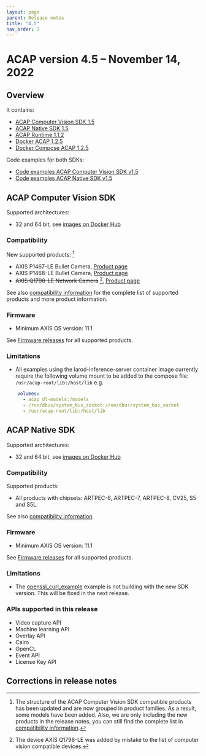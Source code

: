 ```yaml
---
layout: page
parent: Release notes
title: "4.5"
nav_order: 7
---
```


# ACAP version 4.5 – November 14, 2022

## Overview

It contains:

- [ACAP Computer Vision SDK 1.5](#acap-computer-vision-sdk)
- [ACAP Native SDK 1.5](#acap-native-sdk)
- [ACAP Runtime 1.1.2](https://hub.docker.com/r/axisecp/acap-runtime)
- [Docker ACAP 1.2.5](https://github.com/AxisCommunications/docker-acap)
- [Docker Compose ACAP 1.2.5](https://github.com/AxisCommunications/docker-compose-acap)

Code examples for both SDKs:

- [Code examples ACAP Computer Vision SDK v1.5](https://github.com/AxisCommunications/acap-computer-vision-sdk-examples)
- [Code examples ACAP Native SDK v1.5](https://github.com/AxisCommunications/acap-native-sdk-examples)

## ACAP Computer Vision SDK

Supported architectures:

- 32 and 64 bit, see [images on Docker Hub](https://hub.docker.com/r/axisecp/acap-computer-vision-sdk)

### Compatibility

New supported products: [^1]

- AXIS P1467-LE Bullet Camera, [Product page](https://www.axis.com/products/axis-p1467-le)
- AXIS P1468-LE Bullet Camera, [Product page](https://www.axis.com/products/axis-p1468-le)
- ~~AXIS Q1798-LE Network Camera~~ [^2], [Product page](https://www.axis.com/products/axis-q1798-le)

See also [compatibility information](../axis-devices-and-compatibility) for the complete list of
supported products and more product information.

### Firmware

- Minimum AXIS OS version: 11.1

See [Firmware releases](https://www.axis.com/support/firmware) for all supported products.

### Limitations

- All examples using the larod-inference-server container image currently require the following volume mount to be added to the compose file: `/usr/acap-root/lib:/host/lib` e.g.

```yaml
    volumes:
      - acap_dl-models:/models
      - /run/dbus/system_bus_socket:/run/dbus/system_bus_socket
      - /usr/acap-root/lib:/host/lib
 ```

## ACAP Native SDK

Supported architectures:

- 32 and 64 bit, see [images on Docker Hub](https://hub.docker.com/r/axisecp/acap-native-sdk)

### Compatibility

Supported products:

- All products with chipsets: ARTPEC-6, ARTPEC-7, ARTPEC-8, CV25, S5 and S5L.

See also [compatibility information](../axis-devices-and-compatibility).

### Firmware

- Minimum AXIS OS version: 11.1

See [Firmware releases](https://www.axis.com/support/firmware) for all supported products.

### Limitations

- The [openssl_curl_example](https://github.com/AxisCommunications/acap-native-sdk-examples/tree/main/utility-libraries/openssl_curl_example) example is not building with the new SDK version. This will be fixed in the next release.

### APIs supported in this release

- Video capture API
- Machine learning API
- Overlay API
- Cairo
- OpenCL
- Event API
- License Key API

## Corrections in release notes

[^1]: The structure of the ACAP Computer Vision SDK compatible products has been updated and are now grouped in product families. As a result, some models have been added. Also, we are only including the new products in the release notes, you can still find the complete list in [compatibility information](../axis-devices-and-compatibility).
[^2]: The device AXIS Q1798-LE was added by mistake to the list of computer vision compatible devices.
